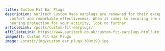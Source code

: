 ```yaml
---
title: Custom Fit Ear Plugs
description: Auritech Custom Made earplugs are renowned for their exceptional
  comfort and remarkable effectiveness. When it comes to securing the ultimate
  hearing protection for your activity, look no further.
articleLink: /posts/custom-fit-earplugs/
affiliateLink: https://www.auritech.co.uk/custom-fit-earplugs.html?utm_source=arragon_affiliates&utm_content=homae_page
imageAlt: Custom Fit Ear Plugs
image: /static/img/custom_ear_plugs_300x190.jpg
---
```

